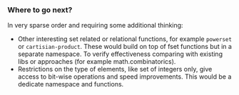 ### Where to go next?

In very sparse order and requiring some additional thinking:

* Other interesting set related or relational functions, for example `powerset` or `cartisian-product`. These would build on top of fset functions but in a separate namespace. To verify effectiveness comparing with existing libs or approaches (for example math.combinatorics).
* Restrictions on the type of elements, like set of integers only, give access to bit-wise operations and speed improvements. This would be a dedicate namespace and functions.
